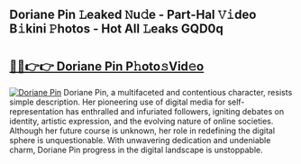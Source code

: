 ## Doriane Pin 𝙻eaked 𝙽u𝚍e - Part-HaI 𝚅𝚒deo B𝚒kini 𝙿hotos - Hot All 𝙻eaks GQD0q

# <h2><a href="http://ld1ac8.urlbe.top/?page=Doriane+Pin">🔗🔗👉👉 Doriane Pin P𝚑oto𝚜Vid𝚎o</a></h2>

[![Doriane Pin](https://i.imgur.com/eBuTRDB.gif)](http://ld1ac8.urlbe.top/?page=Doriane+Pin)
Doriane Pin, a multifaceted and contentious character, resists simple description. Her pioneering use of digital media for self-representation has enthralled and infuriated followers, igniting debates on identity, artistic expression, and the evolving nature of online societies. Although her future course is unknown, her role in redefining the digital sphere is unquestionable. With unwavering dedication and undeniable charm, Doriane Pin progress in the digital landscape is unstoppable.
